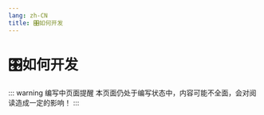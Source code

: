 ```yaml
---
lang: zh-CN
title: 🎛️如何开发
---
```

# 🎛️如何开发


::: warning 编写中页面提醒
本页面仍处于编写状态中，内容可能不全面，会对阅读造成一定的影响！
:::


